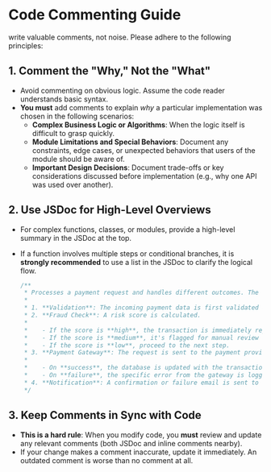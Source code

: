 # Code Commenting Guide

write valuable comments, not noise. Please adhere to the following principles:

## 1. Comment the "Why," Not the "What"

- Avoid commenting on obvious logic. Assume the code reader understands basic syntax.
- **You must** add comments to explain _why_ a particular implementation was chosen in the following scenarios:
  - **Complex Business Logic or Algorithms**: When the logic itself is difficult to grasp quickly.
  - **Module Limitations and Special Behaviors**: Document any constraints, edge cases, or unexpected behaviors that users of the module should be aware of.
  - **Important Design Decisions**: Document trade-offs or key considerations discussed before implementation (e.g., why one API was used over another).

## 2. Use JSDoc for High-Level Overviews

- For complex functions, classes, or modules, provide a high-level summary in the JSDoc at the top.
- If a function involves multiple steps or conditional branches, it is **strongly recommended** to use a list in the JSDoc to clarify the logical flow.

  ```typescript
  /**
   * Processes a payment request and handles different outcomes. The logic flow is as follows:
   *
   * 1. **Validation**: The incoming payment data is first validated against the schema.
   * 2. **Fraud Check**: A risk score is calculated.
   *
   *    - If the score is **high**, the transaction is immediately rejected with a 'fraud_risk' error.
   *    - If the score is **medium**, it's flagged for manual review and its status is set to 'pending'.
   *    - If the score is **low**, proceed to the next step.
   * 3. **Payment Gateway**: The request is sent to the payment provider.
   *
   *    - On **success**, the database is updated with the transaction ID and status is set to 'completed'.
   *    - On **failure**, the specific error from the gateway is logged and the status is set to 'failed'.
   * 4. **Notification**: A confirmation or failure email is sent to the user.
   */
  ```

## 3. Keep Comments in Sync with Code

- **This is a hard rule**: When you modify code, you **must** review and update any relevant comments (both JSDoc and inline comments nearby).
- If your change makes a comment inaccurate, update it immediately. An outdated comment is worse than no comment at all.
